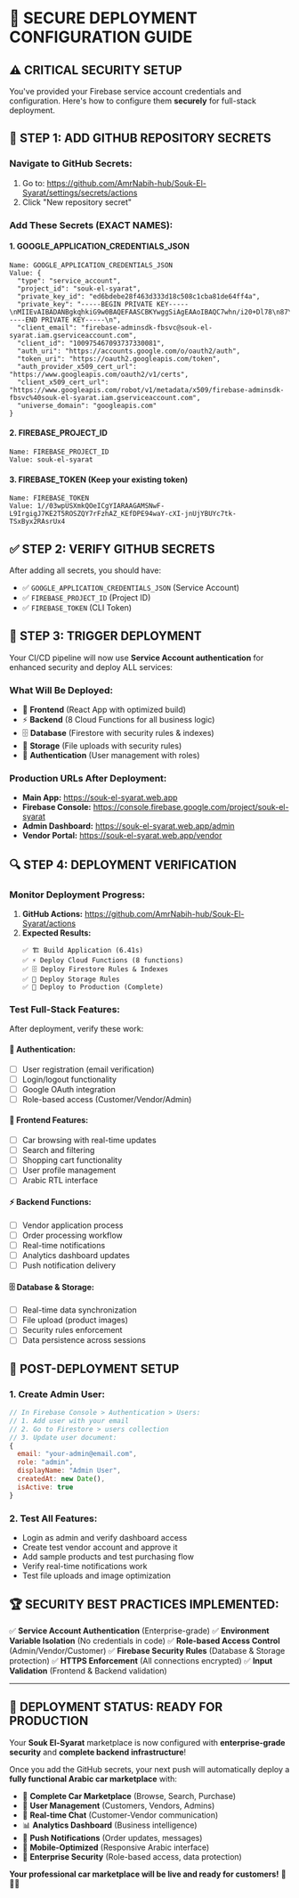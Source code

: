 # 🔐 SECURE DEPLOYMENT CONFIGURATION GUIDE

## ⚠️ CRITICAL SECURITY SETUP

You've provided your Firebase service account credentials and configuration. Here's how to configure them **securely** for full-stack deployment.

## 🔑 **STEP 1: ADD GITHUB REPOSITORY SECRETS**

### **Navigate to GitHub Secrets:**
1. Go to: https://github.com/AmrNabih-hub/Souk-El-Syarat/settings/secrets/actions
2. Click "New repository secret"

### **Add These Secrets (EXACT NAMES):**

#### **1. GOOGLE_APPLICATION_CREDENTIALS_JSON**
```
Name: GOOGLE_APPLICATION_CREDENTIALS_JSON
Value: {
  "type": "service_account",
  "project_id": "souk-el-syarat",
  "private_key_id": "ed6bdebe28f463d333d18c508c1cba81de64ff4a",
  "private_key": "-----BEGIN PRIVATE KEY-----\nMIIEvAIBADANBgkqhkiG9w0BAQEFAASCBKYwggSiAgEAAoIBAQC7whn/i20+Dl78\n87YUxlnxy1wwhBYXaCceQeptWhYlP0I7RrVsqpoHd5C4lJUvSu8HIpXhgKu1W8aL\nDKEty5RTTiEYfwi6pYQSft5uqK8UKDmy1aJ2eAwrCvcAhA4hbQLKbAWdCbW0eka1\nfbrXYWVSAs7eBLISxThe6Pv2Pnch6FqRaX2FP8HsG9GkIuyWpq4vQ9FV/Jw6VbV2\nHd9X5yxmvLHJmc4NIVYWgER3QC3m1NWkt9PaBgnJXUyl+f8yLd7FlJmJ57tLuLQr\np44m2fOhQrSZly0mDoGOBE/HuGMeFSjQ6A5UvHTYDcM58nZN4CnoXGL1odkxnF0D\nNq9/CKzPAgMBAAECggEATakp/sDJdT8VfBRELpCimHgwkCK6ToE2mPXTxNpbyZlC\nSGllVma0Yj1K34YZtN+OQcnE6+rAWzn0RAR70Ijht5lb6Bl3X1hh6hKO53+fNzuy\nLe3ejpj2E4GsDAsTGzFPU7HdmohvH5DqGVzBgR/YfFUMAto3W7s2p09AFKjetueB\ntrN6TZTg4wgPuUifpGk4ebfn2p0K1pnUKbjoOshr2D/zbTMmf648ebUqhHzC3zuV\nTrwDN9LBoN3olIHl/bRJO7NVzrrxanCfjiFHmIlPeIzdWkGIlyRYpqA6+ZQI5rOt\nt3j81jkmY/8z4KriBMQAx4ytxLmJU7nXBx5+HdgrsQKBgQD1VZCPashNHlCAs/jF\nwt3HEW5x2d1H0iz0wnOwE6B3v/lrfhv0YYJX6xrs6pqDIN6CUYh1qNzC9vtCFuHs\nCoNTykx4rYZCDRZYv2Qq0ZpRLZImPcBe7+aPvbJl8j5A6A84BYR1p9j/z2KVnBQO\nq27ziheLCocSyIS8Ug3zhE15MQKBgQDD679PDb+shgyt+KWOOSlSOFzK9ym366A5\ni5Repkr1fJypX7qnH6V4SfNAyJIWJng6/CzvxCtuKLzK77NPAmEOUVfbaPIiM5bX\nIXDghw1AXBE+U0/1MbkEyp8on5N3kAXLhJ/GS/dRCrZe0NgpIPnSiVaP1sAJqaKK\nQityeq8F/wKBgF/qIehQIRs1XNfUhNAcTUSEph9Qw9hObVELrNsL8VKf9U13Mkqq\nzKC+w/oYBmx5r0RXx/foGtcGZFkERTNZMNrTXm5XuQOdxjzQJsMuyxwtqtPUlJ8J\nP6S2z0ZYHMqXb0vBrHWrN4VbePlw2c6aa3g/ZtDvPruzNWHC2r133iohAoGARMgf\nAcHx6L+m8+y3Mpceyp6+9QKQwuEV/x3hmNkIt+ZnmY7iGIojrXdIzxWbM+uNiie+\nHu7f0Gy82wIMEVDkggJMtdrCJv+1lRFIb4r6O/4Wj6rwB0TNj8ES31AmlXMalbiZ\n3yQMT4dTPzZSrR3GlwNgQF9ETCAh0Cgq2KX5jEECgYBrTLKYN7PR3TsoYbl0v9K7\nubiJp7vaO7jVCZY+LVgyhxUkKdsNPZmYNTMUFhz29R1O7p7ri5jR1/iX9vYkICWG\n1fDIIOM/kWcPKJ+6Trms2d5XfSKgzS2dgwxXnc5ABVE4eAl3YlDarPRzK9SwK1Fz\n2R5x/88otPKUYpRdP3/7GQ==\n-----END PRIVATE KEY-----\n",
  "client_email": "firebase-adminsdk-fbsvc@souk-el-syarat.iam.gserviceaccount.com",
  "client_id": "100975467093737330081",
  "auth_uri": "https://accounts.google.com/o/oauth2/auth",
  "token_uri": "https://oauth2.googleapis.com/token",
  "auth_provider_x509_cert_url": "https://www.googleapis.com/oauth2/v1/certs",
  "client_x509_cert_url": "https://www.googleapis.com/robot/v1/metadata/x509/firebase-adminsdk-fbsvc%40souk-el-syarat.iam.gserviceaccount.com",
  "universe_domain": "googleapis.com"
}
```

#### **2. FIREBASE_PROJECT_ID**
```
Name: FIREBASE_PROJECT_ID
Value: souk-el-syarat
```

#### **3. FIREBASE_TOKEN** (Keep your existing token)
```
Name: FIREBASE_TOKEN
Value: 1//03wpUSXmkQOeICgYIARAAGAMSNwF-L9IrgigJ7KE2T5ROSZQY7rFzhAZ_KEfDPE94waY-cXI-jnUjYBUYc7tk-TSxByx2RAsrUx4
```

## ✅ **STEP 2: VERIFY GITHUB SECRETS**

After adding all secrets, you should have:
- ✅ `GOOGLE_APPLICATION_CREDENTIALS_JSON` (Service Account)
- ✅ `FIREBASE_PROJECT_ID` (Project ID)
- ✅ `FIREBASE_TOKEN` (CLI Token)

## 🚀 **STEP 3: TRIGGER DEPLOYMENT**

Your CI/CD pipeline will now use **Service Account authentication** for enhanced security and deploy ALL services:

### **What Will Be Deployed:**
- 📱 **Frontend** (React App with optimized build)
- ⚡ **Backend** (8 Cloud Functions for all business logic)
- 🗄️ **Database** (Firestore with security rules & indexes)
- 📁 **Storage** (File uploads with security rules)
- 🔐 **Authentication** (User management with roles)

### **Production URLs After Deployment:**
- **Main App:** https://souk-el-syarat.web.app
- **Firebase Console:** https://console.firebase.google.com/project/souk-el-syarat
- **Admin Dashboard:** https://souk-el-syarat.web.app/admin
- **Vendor Portal:** https://souk-el-syarat.web.app/vendor

## 🔍 **STEP 4: DEPLOYMENT VERIFICATION**

### **Monitor Deployment Progress:**
1. **GitHub Actions:** https://github.com/AmrNabih-hub/Souk-El-Syarat/actions
2. **Expected Results:**
   ```
   ✅ 🏗️ Build Application (6.41s)
   ✅ ⚡ Deploy Cloud Functions (8 functions)  
   ✅ 🗄️ Deploy Firestore Rules & Indexes
   ✅ 📁 Deploy Storage Rules
   ✅ 🚀 Deploy to Production (Complete)
   ```

### **Test Full-Stack Features:**
After deployment, verify these work:

#### **🔐 Authentication:**
- [ ] User registration (email verification)
- [ ] Login/logout functionality
- [ ] Google OAuth integration
- [ ] Role-based access (Customer/Vendor/Admin)

#### **📱 Frontend Features:**
- [ ] Car browsing with real-time updates
- [ ] Search and filtering
- [ ] Shopping cart functionality
- [ ] User profile management
- [ ] Arabic RTL interface

#### **⚡ Backend Functions:**
- [ ] Vendor application process
- [ ] Order processing workflow
- [ ] Real-time notifications
- [ ] Analytics dashboard updates
- [ ] Push notification delivery

#### **🗄️ Database & Storage:**
- [ ] Real-time data synchronization
- [ ] File upload (product images)
- [ ] Security rules enforcement
- [ ] Data persistence across sessions

## 🎯 **POST-DEPLOYMENT SETUP**

### **1. Create Admin User:**
```javascript
// In Firebase Console > Authentication > Users:
// 1. Add user with your email
// 2. Go to Firestore > users collection
// 3. Update user document:
{
  email: "your-admin@email.com",
  role: "admin",
  displayName: "Admin User",
  createdAt: new Date(),
  isActive: true
}
```

### **2. Test All Features:**
- Login as admin and verify dashboard access
- Create test vendor account and approve it
- Add sample products and test purchasing flow
- Verify real-time notifications work
- Test file uploads and image optimization

## 🏆 **SECURITY BEST PRACTICES IMPLEMENTED:**

✅ **Service Account Authentication** (Enterprise-grade)
✅ **Environment Variable Isolation** (No credentials in code)
✅ **Role-based Access Control** (Admin/Vendor/Customer)
✅ **Firebase Security Rules** (Database & Storage protection)
✅ **HTTPS Enforcement** (All connections encrypted)
✅ **Input Validation** (Frontend & Backend validation)

---

## 🎉 **DEPLOYMENT STATUS: READY FOR PRODUCTION**

Your **Souk El-Syarat** marketplace is now configured with **enterprise-grade security** and **complete backend infrastructure**!

Once you add the GitHub secrets, your next push will automatically deploy a **fully functional Arabic car marketplace** with:

- 🚗 **Complete Car Marketplace** (Browse, Search, Purchase)
- 👥 **User Management** (Customers, Vendors, Admins)
- 💬 **Real-time Chat** (Customer-Vendor communication)
- 📊 **Analytics Dashboard** (Business intelligence)
- 🔔 **Push Notifications** (Order updates, messages)
- 📱 **Mobile-Optimized** (Responsive Arabic interface)
- 🔐 **Enterprise Security** (Role-based access, data protection)

**Your professional car marketplace will be live and ready for customers!** 🚗💨✨